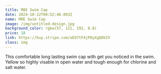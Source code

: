 ```yaml
---
title: M8E Swim Cap
date: 2024-10-22T00:52:48.093Z
name: M8E Swim Cap
image: /img/untitled-design.jpg
background_color: rgba(57, 121, 192, 0.8)
price: 18
link: https://buy.stripe.com/aEU7tF4jP8yXgQ8bIV
class: img
---
```

This comfortable long lasting swim cap with get you noticed in the swim. Yellow so highly visable in open water and tough enough for chlorine and salt water.